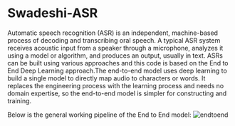 # Swadeshi-ASR

Automatic speech recognition (ASR) is an independent, machine-based process of decoding and transcribing oral speech. A typical ASR system receives acoustic input from a speaker through a microphone, analyzes it using a model or algorithm, and produces an output, usually in text. ASRs can be built using various approaches and this code
is based on the End to End Deep Learning approach.The end-to-end model uses deep learning to build a single model to directly map audio to characters or words.
It replaces the engineering process with the learning process and needs no domain expertise, so the end-to-end model is simpler for constructing and training.

Below is the general working pipeline of the End to End model:
![endtoend](https://user-images.githubusercontent.com/67675851/181423078-36561b66-3a1d-48cf-82fe-eeda57f22a4e.png)
